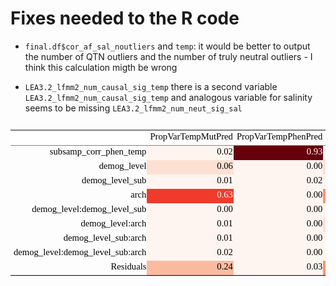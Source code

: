 # Fixes needed to the R code

* `final.df$cor_af_sal_noutliers` and `temp`: it would be better to output the number of QTN outliers and the number of truly neutral outliers - I think this calculation migth be wrong

* `LEA3.2_lfmm2_num_causal_sig_temp` there is a second variable `LEA3.2_lfmm2_num_causal_sig_temp` and analogous variable for salinity seems to be missing `LEA3.2_lfmm2_num_neut_sig_sal`


<head><style>
        table {
              font-family: times ;
color:  black ;
text-align: right;}
        th {
              padding: 1px 1px 5px 5px;
	        }
        td {
             padding: 1px 1px 5px 5px; }
      </style></head><table align="center" style="border-collapse: collapse; caption-side:top; font-size:11pt;"><caption style="text-align:center;"></caption><tr>
<th style="border-left: 0px solid black;background-color: #FFFFFF;border-top: 2px solid gray;border-bottom: 1px solid gray;">&nbsp;</th>
<th <th align="center" style="font-weight: normal;border-left: 0px solid black;border-bottom: 1px solid gray;border-top: 2px solid gray;">PropVarTempMutPred</th>
<th <th align="center" style="font-weight: normal;border-left: 0px solid black;border-bottom: 1px solid gray;border-top: 2px solid gray;">PropVarTempPhenPred</th>
<th <th align="center" style="font-weight: normal;border-left: 0px solid black;border-bottom: 1px solid gray;border-top: 2px solid gray;">PropVarEnv2MutPred</th>
<th <th align="center" style="font-weight: normal;border-left: 0px solid black;border-right:0px solid black;border-bottom: 1px solid gray;border-top: 2px solid gray;">PropVarEnv2PhenPred</th>
</tr>
<tr>
<td  style="border-left: 0px solid black; ">subsamp_corr_phen_temp          </td>
<td align="right" style="border-left: 0px solid black;background-color: #FFF5F0;">0.02</td>
<td align="right" style="border-left: 0px solid black;background-color: #67000D;color: #FFFFFF;">0.93</td>
<td align="right" style="border-left: 0px solid black;background-color: #FFF5F0;">0.01</td>
<td align="right" style="border-left: 0px solid black;border-right:0px solid black;background-color: #EF3B2C;color: #FFFFFF;">0.54</td>
</tr>
<tr>
<td  style="border-left: 0px solid black; border-top: hidden;">demog_level                     </td>
<td align="right" style="border-left: 0px solid black;border-top: hidden;background-color: #FEE0D2;">0.06</td>
<td align="right" style="border-left: 0px solid black;border-top: hidden;background-color: #FFF5F0;">0.00</td>
<td align="right" style="border-left: 0px solid black;border-top: hidden;background-color: #FEE0D2;">0.10</td>
<td align="right" style="border-left: 0px solid black;border-right:0px solid black;border-top: hidden;background-color: #FFF5F0;">0.03</td>
</tr>
<tr>
<td  style="border-left: 0px solid black; border-top: hidden;">demog_level_sub                 </td>
<td align="right" style="border-left: 0px solid black;border-top: hidden;background-color: #FFF5F0;">0.01</td>
<td align="right" style="border-left: 0px solid black;border-top: hidden;background-color: #FFF5F0;">0.02</td>
<td align="right" style="border-left: 0px solid black;border-top: hidden;background-color: #FFF5F0;">0.05</td>
<td align="right" style="border-left: 0px solid black;border-right:0px solid black;border-top: hidden;background-color: #FCBBA1;">0.22</td>
</tr>
<tr>
<td  style="border-left: 0px solid black; border-top: hidden;">arch                            </td>
<td align="right" style="border-left: 0px solid black;border-top: hidden;background-color: #EF3B2C;color: #FFFFFF;">0.63</td>
<td align="right" style="border-left: 0px solid black;border-top: hidden;background-color: #FFF5F0;">0.00</td>
<td align="right" style="border-left: 0px solid black;border-top: hidden;background-color: #FC9272;">0.34</td>
<td align="right" style="border-left: 0px solid black;border-right:0px solid black;border-top: hidden;background-color: #FFF5F0;">0.00</td>
</tr>
<tr>
<td  style="border-left: 0px solid black; border-top: hidden;">demog_level:demog_level_sub     </td>
<td align="right" style="border-left: 0px solid black;border-top: hidden;background-color: #FFF5F0;">0.00</td>
<td align="right" style="border-left: 0px solid black;border-top: hidden;background-color: #FFF5F0;">0.00</td>
<td align="right" style="border-left: 0px solid black;border-top: hidden;background-color: #FFF5F0;">0.02</td>
<td align="right" style="border-left: 0px solid black;border-right:0px solid black;border-top: hidden;background-color: #FEE0D2;">0.08</td>
</tr>
<tr>
<td  style="border-left: 0px solid black; border-top: hidden;">demog_level:arch                </td>
<td align="right" style="border-left: 0px solid black;border-top: hidden;background-color: #FFF5F0;">0.01</td>
<td align="right" style="border-left: 0px solid black;border-top: hidden;background-color: #FFF5F0;">0.00</td>
<td align="right" style="border-left: 0px solid black;border-top: hidden;background-color: #FEE0D2;">0.09</td>
<td align="right" style="border-left: 0px solid black;border-right:0px solid black;border-top: hidden;background-color: #FFF5F0;">0.00</td>
</tr>
<tr>
<td  style="border-left: 0px solid black; border-top: hidden;">demog_level_sub:arch            </td>
<td align="right" style="border-left: 0px solid black;border-top: hidden;background-color: #FFF5F0;">0.01</td>
<td align="right" style="border-left: 0px solid black;border-top: hidden;background-color: #FFF5F0;">0.00</td>
<td align="right" style="border-left: 0px solid black;border-top: hidden;background-color: #FFF5F0;">0.02</td>
<td align="right" style="border-left: 0px solid black;border-right:0px solid black;border-top: hidden;background-color: #FFF5F0;">0.01</td>
</tr>
<tr>
<td  style="border-left: 0px solid black; border-top: hidden;">demog_level:demog_level_sub:arch</td>
<td align="right" style="border-left: 0px solid black;border-top: hidden;background-color: #FFF5F0;">0.02</td>
<td align="right" style="border-left: 0px solid black;border-top: hidden;background-color: #FFF5F0;">0.00</td>
<td align="right" style="border-left: 0px solid black;border-top: hidden;background-color: #FFF5F0;">0.02</td>
<td align="right" style="border-left: 0px solid black;border-right:0px solid black;border-top: hidden;background-color: #FFF5F0;">0.01</td>
</tr>
<tr>
<td  style="border-left: 0px solid black; border-top: hidden;">Residuals                       </td>
<td align="right" style="border-left: 0px solid black;border-top: hidden;background-color: #FCBBA1;">0.24</td>
<td align="right" style="border-left: 0px solid black;border-top: hidden;background-color: #FFF5F0;">0.03</td>
<td align="right" style="border-left: 0px solid black;border-top: hidden;background-color: #FC9272;">0.34</td>
<td align="right" style="border-left: 0px solid black;border-right:0px solid black;border-top: hidden;background-color: #FEE0D2;">0.11</td>
</tr>
<tr>
<td colspan="5" align="left" style="font-size:9pt ;border-top: 1px solid black; border-bottom: hidden;"></td>
</tr>
</table>
